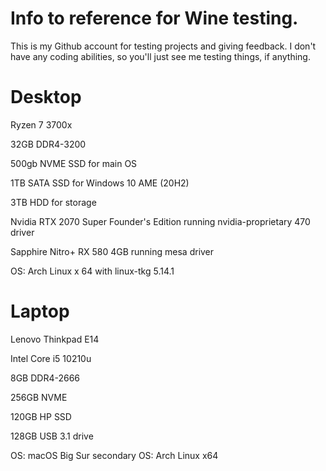 # Info to reference for Wine testing.
This is my Github account for testing projects and giving feedback. I don't have any coding abilities, so you'll just see me testing things, if anything.

# Desktop

Ryzen 7 3700x

32GB DDR4-3200

500gb NVME SSD for main OS

1TB SATA SSD for Windows 10 AME (20H2)

3TB HDD for storage

Nvidia RTX 2070 Super Founder's Edition running nvidia-proprietary 470 driver

Sapphire Nitro+ RX 580 4GB running mesa driver

OS: Arch Linux x 64 with linux-tkg 5.14.1

# Laptop
Lenovo Thinkpad E14

Intel Core i5 10210u

8GB DDR4-2666

256GB NVME

120GB HP SSD

128GB USB 3.1 drive

OS: macOS Big Sur
secondary OS: Arch Linux x64
